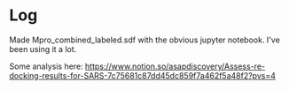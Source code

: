 # Log
Made Mpro_combined_labeled.sdf with the obvious jupyter notebook.
I've been using it a lot.

Some analysis here:
https://www.notion.so/asapdiscovery/Assess-re-docking-results-for-SARS-7c75681c87dd45dc859f7a462f5a48f2?pvs=4

